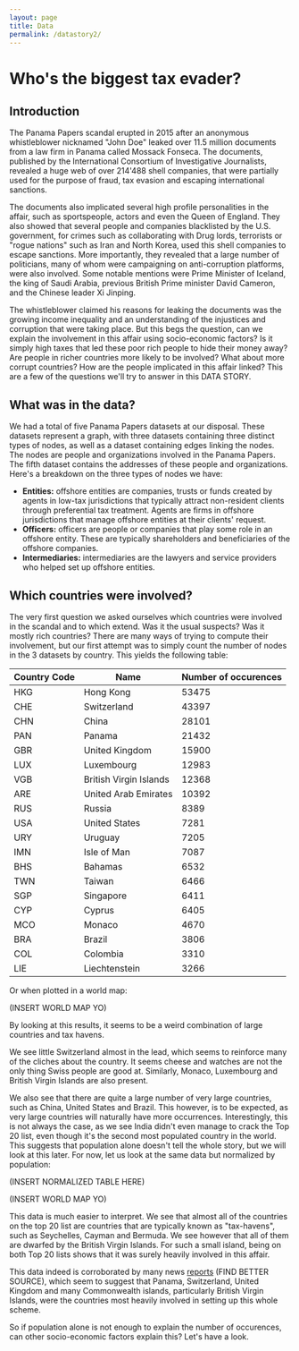 ```yaml
---
layout: page
title: Data
permalink: /datastory2/
---
```

# Who's the biggest tax evader?
## Introduction
The Panama Papers scandal erupted in 2015 after an anonymous whistleblower  nicknamed "John Doe" leaked over 11.5 million documents from a law firm in Panama called Mossack Fonseca.
The documents, published by the International Consortium of Investigative Journalists, revealed a huge web of over 214'488 shell companies, that were partially used for the purpose of fraud, tax evasion and escaping international sanctions.

The documents also implicated several high profile personalities in the affair, such as sportspeople, actors and even the Queen of England. They also showed that several people and companies blacklisted by the U.S. government, for crimes such as collaborating with Drug lords, terrorists or "rogue nations" such as Iran and North Korea, used this shell companies to escape sanctions. More importantly, they  revealed that a large number of politicians, many of whom were campaigning on anti-corruption platforms, were also involved. Some notable mentions were Prime Minister of Iceland, the king of Saudi Arabia, previous British Prime minister David Cameron, and the Chinese leader Xi Jinping.

The whistleblower claimed his reasons for leaking the documents was the growing income inequality and an understanding of the injustices and corruption that were taking place. But this begs the question, can we explain the involvement in this affair using socio-economic factors? Is it simply high taxes that led these poor rich people to hide their money away? Are people in richer countries more likely to be involved? What about more corrupt countries? How are the people implicated in this affair linked? This are a few of the questions we'll try to answer in this DATA STORY.

## What was in the data?
We had a total of five Panama Papers datasets at our disposal. These datasets represent a graph, with three datasets containing three distinct types of nodes, as well as a dataset containing edges linking the nodes. The nodes are people and organizations involved in the Panama Papers. The fifth dataset contains the addresses of these people and organizations. Here's a breakdown on the three types of nodes we have:

- **Entities:** offshore entities are companies, trusts or funds created by agents in low-tax jurisdictions that typically attract non-resident clients through preferential tax treatment. Agents are firms in offshore jurisdictions that manage offshore entities at their clients' request.
- **Officers:** officers are people or companies that play some role in an offshore entity. These are typically shareholders and beneficiaries of the offshore companies.
- **Intermediaries:** intermediaries are the lawyers and service providers who helped set up offshore entities.

## Which countries were involved?
The very first question we asked ourselves which countries were involved in the scandal and to which extend. Was it the usual suspects? Was it mostly rich countries?
There are many ways of trying to compute their involvement, but our first attempt was to simply count the number of nodes in the 3 datasets by country. This yields the following table:

|Country Code |Name | Number of occurences |
| --- | --- | --- |
|HKG| Hong Kong | 53475|
|CHE| Switzerland | 43397|
|CHN| China | 28101|
|PAN| Panama | 21432|
|GBR |United Kingdom| 15900|
|LUX|  Luxembourg |12983|
|VGB | British Virgin Islands| 12368|
|ARE | United Arab Emirates| 10392|
|RUS |Russia | 8389|
|USA|United States | 7281|
|URY|     Uruguay | 7205|
|IMN| Isle of Man |7087|
|BHS|     Bahamas| 6532|
|TWN|      Taiwan|6466|
|SGP|   Singapore|6411|
|CYP|      Cyprus|6405|
|MCO|      Monaco|4670|
|BRA|      Brazil|3806|
|COL|    Colombia|3310|
|LIE|Liechtenstein|3266|

Or when plotted in a world map:

(INSERT WORLD MAP YO)

By looking at this results, it seems to be a weird combination of large countries and tax havens.

We see little Switzerland almost in the lead, which seems to reinforce many of the cliches about the country. It seems cheese and watches are not the only thing Swiss people are good at. Similarly, Monaco, Luxembourg and  British Virgin Islands are also present.

We also see that there are quite a large number of very large countries, such as China, United States and Brazil. This however, is to be expected, as very large countries will naturally have more occurrences. Interestingly, this is not always the case, as we see India didn't even manage to crack the Top 20 list, even though it's the second most populated country in the world. This suggests that population alone doesn't tell the whole story, but we will look at this later. For now, let us look at the same data but normalized by population:

(INSERT NORMALIZED TABLE HERE)

(INSERT WORLD MAP YO)

This data is much easier to interpret. We see that almost all of the countries on the top 20 list are countries that are typically known as "tax-havens", such as Seychelles, Cayman  and Bermuda. We see however that all of them are dwarfed by the British Virgin Islands. For such a small island, being on both Top 20 lists shows that it was surely heavily involved in this affair.

This data indeed is corroborated by many news [reports](http://www.independent.com.mt/articles/2016-04-18/world-news/Panama-Papers-Tiny-British-Virgin-Islands-has-big-role-in-leaked-documents-6736156470) (FIND BETTER SOURCE), which seem to suggest that Panama, Switzerland, United Kingdom and many Commonwealth islands, particularly British Virgin Islands, were the countries most heavily involved in setting up this whole scheme.

So if population alone is not enough to explain the number of occurences, can other socio-economic factors explain this? Let's have a look.
